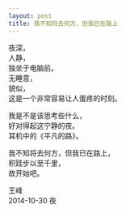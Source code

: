 ```yaml
---
layout: post
title: 我不知将去何方，但我已在路上
---
```

夜深，  
人静，   
独坐于电脑前。   
无睡意，   
貌似，    
这是一个非常容易让人蛋疼的时刻。

我是不是该思考些什么，   
好对得起这宁静的夜。     
耳机中的《平凡的路》。

我不知将去何方，但我已在路上，    
积跬步以至千里，    
故开始吧。  

王峰    
2014-10-30 夜
